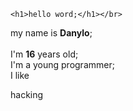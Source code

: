

    <h1>hello word;</h1></br> 
my name is <b>Danylo</b>;</br>  
I'm <b>16</b> years old;</br> 
I'm a young programmer; </br>
I like <div onload="()=>{alert()}">hacking</div>

